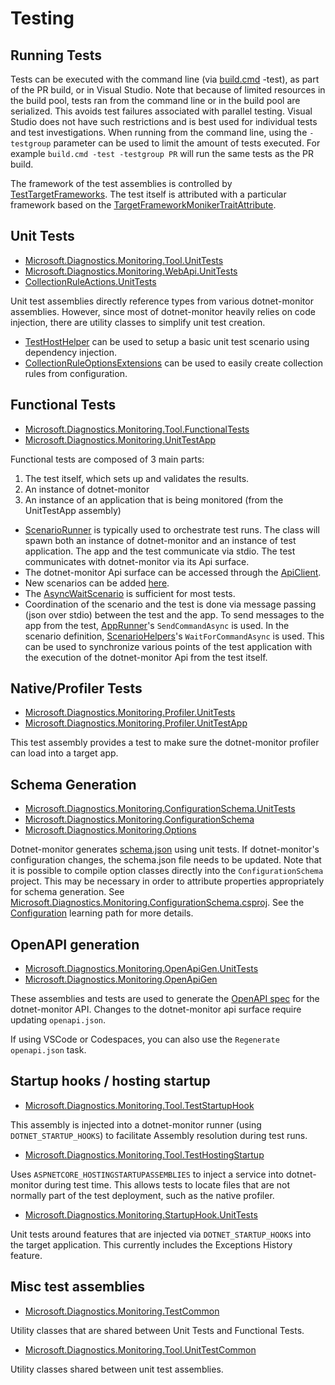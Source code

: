 # Testing

## Running Tests

Tests can be executed with the command line (via [build.cmd](../../Build.cmd) -test), as part of the PR build, or in Visual Studio. Note that because of limited resources in the build pool, tests ran from the command line or in the build pool are serialized. This avoids test failures associated with parallel testing. Visual Studio does not have such restrictions and is best used for individual tests and test investigations. When running from the command line, using the `-testgroup` parameter can be used to limit the amount of tests executed. For example `build.cmd -test -testgroup PR` will run the same tests as the PR build.

The framework of the test assemblies is controlled by [TestTargetFrameworks](https://github.com/dotnet/dotnet-monitor/blob/2df8b124b94b008dc42ffa4c47f073c8635a50f6/eng/Versions.props). The test itself is attributed with a particular framework based on the [TargetFrameworkMonikerTraitAttribute](https://github.com/dotnet/dotnet-monitor/blob/2df8b124b94b008dc42ffa4c47f073c8635a50f6/src/Tests/Microsoft.Diagnostics.Monitoring.TestCommon/TargetFrameworkMonikerTraitAttribute.cs).

## Unit Tests

- [Microsoft.Diagnostics.Monitoring.Tool.UnitTests](https://github.com/dotnet/dotnet-monitor/blob/2df8b124b94b008dc42ffa4c47f073c8635a50f6/src/Tests/Microsoft.Diagnostics.Monitoring.Tool.UnitTests)
- [Microsoft.Diagnostics.Monitoring.WebApi.UnitTests](https://github.com/dotnet/dotnet-monitor/blob/2df8b124b94b008dc42ffa4c47f073c8635a50f6/src/Tests/Microsoft.Diagnostics.Monitoring.WebApi.UnitTests/)
- [CollectionRuleActions.UnitTests](https://github.com/dotnet/dotnet-monitor/blob/2df8b124b94b008dc42ffa4c47f073c8635a50f6/src/Tests/CollectionRuleActions.UnitTests/)

Unit test assemblies directly reference types from various dotnet-monitor assemblies. However, since most of dotnet-monitor heavily relies on code injection, there are utility classes to simplify unit test creation.

- [TestHostHelper](https://github.com/dotnet/dotnet-monitor/blob/2df8b124b94b008dc42ffa4c47f073c8635a50f6/src/Tests/Microsoft.Diagnostics.Monitoring.Tool.UnitTestCommon/TestHostHelper.cs) can be used to setup a basic unit test scenario using dependency injection.
- [CollectionRuleOptionsExtensions](https://github.com/dotnet/dotnet-monitor/blob/2df8b124b94b008dc42ffa4c47f073c8635a50f6/src/Tests/Microsoft.Diagnostics.Monitoring.Tool.UnitTestCommon/Options/CollectionRuleOptionsExtensions.cs) can be used to easily create collection rules from configuration.

## Functional Tests

- [Microsoft.Diagnostics.Monitoring.Tool.FunctionalTests](https://github.com/dotnet/dotnet-monitor/blob/2df8b124b94b008dc42ffa4c47f073c8635a50f6/src/Tests/Microsoft.Diagnostics.Monitoring.Tool.FunctionalTests)
- [Microsoft.Diagnostics.Monitoring.UnitTestApp](https://github.com/dotnet/dotnet-monitor/blob/2df8b124b94b008dc42ffa4c47f073c8635a50f6/src/Tests/Microsoft.Diagnostics.Monitoring.UnitTestApp/)

Functional tests are composed of 3 main parts:
1. The test itself, which sets up and validates the results.
1. An instance of dotnet-monitor
1. An instance of an application that is being monitored (from the UnitTestApp assembly)

* [ScenarioRunner](https://github.com/dotnet/dotnet-monitor/blob/2df8b124b94b008dc42ffa4c47f073c8635a50f6/src/Tests/Microsoft.Diagnostics.Monitoring.Tool.FunctionalTests/Runners/ScenarioRunner.cs) is typically used to orchestrate test runs. The class will spawn both an instance of dotnet-monitor and an instance of test application. The app and the test communicate via stdio. The test communicates with dotnet-monitor via its Api surface.
* The dotnet-monitor Api surface can be accessed through the [ApiClient](https://github.com/dotnet/dotnet-monitor/blob/2df8b124b94b008dc42ffa4c47f073c8635a50f6/src/Tests/Microsoft.Diagnostics.Monitoring.Tool.FunctionalTests/HttpApi/ApiClient.cs).
* New scenarios can be added [here](https://github.com/dotnet/dotnet-monitor/blob/2df8b124b94b008dc42ffa4c47f073c8635a50f6/src/Tests/Microsoft.Diagnostics.Monitoring.UnitTestApp/Scenarios/).
* The [AsyncWaitScenario](https://github.com/dotnet/dotnet-monitor/blob/2df8b124b94b008dc42ffa4c47f073c8635a50f6/src/Tests/Microsoft.Diagnostics.Monitoring.UnitTestApp/Scenarios/AsyncWaitScenario.cs) is sufficient for most tests.
* Coordination of the scenario and the test is done via message passing (json over stdio) between the test and the app. To send messages to the app from the test, [AppRunner](https://github.com/dotnet/dotnet-monitor/blob/2df8b124b94b008dc42ffa4c47f073c8635a50f6/src/Tests/Microsoft.Diagnostics.Monitoring.TestCommon/Runners/AppRunner.cs)'s `SendCommandAsync` is used. In the scenario definition, [ScenarioHelpers](https://github.com/dotnet/dotnet-monitor/blob/2df8b124b94b008dc42ffa4c47f073c8635a50f6/src/Tests/Microsoft.Diagnostics.Monitoring.UnitTestApp/ScenarioHelpers.cs)'s `WaitForCommandAsync` is used. This can be used to synchronize various points of the test application with the execution of the dotnet-monitor Api from the test itself.

## Native/Profiler Tests

- [Microsoft.Diagnostics.Monitoring.Profiler.UnitTests](https://github.com/dotnet/dotnet-monitor/blob/2df8b124b94b008dc42ffa4c47f073c8635a50f6/src/Tests/Microsoft.Diagnostics.Monitoring.Profiler.UnitTests/)
- [Microsoft.Diagnostics.Monitoring.Profiler.UnitTestApp](https://github.com/dotnet/dotnet-monitor/blob/2df8b124b94b008dc42ffa4c47f073c8635a50f6/src/Tests/Microsoft.Diagnostics.Monitoring.Profiler.UnitTestApp/)

This test assembly provides a test to make sure the dotnet-monitor profiler can load into a target app.

## Schema Generation

- [Microsoft.Diagnostics.Monitoring.ConfigurationSchema.UnitTests](https://github.com/dotnet/dotnet-monitor/blob/2df8b124b94b008dc42ffa4c47f073c8635a50f6/src/Tests/Microsoft.Diagnostics.Monitoring.ConfigurationSchema.UnitTests/)
- [Microsoft.Diagnostics.Monitoring.ConfigurationSchema](https://github.com/dotnet/dotnet-monitor/blob/2df8b124b94b008dc42ffa4c47f073c8635a50f6/src/Tests/Microsoft.Diagnostics.Monitoring.ConfigurationSchema/)
- [Microsoft.Diagnostics.Monitoring.Options](https://github.com/dotnet/dotnet-monitor/blob/2df8b124b94b008dc42ffa4c47f073c8635a50f6/src/Microsoft.Diagnostics.Monitoring.Options)

Dotnet-monitor generates [schema.json](https://github.com/dotnet/dotnet-monitor/blob/2df8b124b94b008dc42ffa4c47f073c8635a50f6/documentation/schema.json) using unit tests. If dotnet-monitor's configuration changes, the schema.json file needs to be updated.
Note that it is possible to compile option classes directly into the `ConfigurationSchema` project. This may be necessary in order to attribute properties appropriately for schema generation. See [Microsoft.Diagnostics.Monitoring.ConfigurationSchema.csproj](https://github.com/dotnet/dotnet-monitor/blob/2df8b124b94b008dc42ffa4c47f073c8635a50f6/src/Tests/Microsoft.Diagnostics.Monitoring.ConfigurationSchema/Microsoft.Diagnostics.Monitoring.ConfigurationSchema.csproj). See the [Configuration](./configuration.md#how-configuration-works) learning path for more details.

## OpenAPI generation

- [Microsoft.Diagnostics.Monitoring.OpenApiGen.UnitTests](https://github.com/dotnet/dotnet-monitor/blob/2df8b124b94b008dc42ffa4c47f073c8635a50f6/src/Tests/Microsoft.Diagnostics.Monitoring.OpenApiGen.UnitTests/)
- [Microsoft.Diagnostics.Monitoring.OpenApiGen](https://github.com/dotnet/dotnet-monitor/blob/2df8b124b94b008dc42ffa4c47f073c8635a50f6/src/Tests/Microsoft.Diagnostics.Monitoring.OpenApiGen/)

These assemblies and tests are used to generate the [OpenAPI spec](https://github.com/dotnet/dotnet-monitor/blob/2df8b124b94b008dc42ffa4c47f073c8635a50f6/documentation/openapi.json) for the dotnet-monitor API. Changes to the dotnet-monitor api surface require updating `openapi.json`.

If using VSCode or Codespaces, you can also use the `Regenerate openapi.json` task.

## Startup hooks / hosting startup

- [Microsoft.Diagnostics.Monitoring.Tool.TestStartupHook](https://github.com/dotnet/dotnet-monitor/blob/2df8b124b94b008dc42ffa4c47f073c8635a50f6/src/Tests/Microsoft.Diagnostics.Monitoring.Tool.TestStartupHook/)

This assembly is injected into a dotnet-monitor runner (using `DOTNET_STARTUP_HOOKS`) to facilitate Assembly resolution during test runs.

- [Microsoft.Diagnostics.Monitoring.Tool.TestHostingStartup](https://github.com/dotnet/dotnet-monitor/blob/2df8b124b94b008dc42ffa4c47f073c8635a50f6/src/Tests/Microsoft.Diagnostics.Monitoring.Tool.TestHostingStartup/)

Uses `ASPNETCORE_HOSTINGSTARTUPASSEMBLIES` to inject a service into dotnet-monitor during test time. This allows tests to locate files that are not normally part of the test deployment,
such as the native profiler.

- [Microsoft.Diagnostics.Monitoring.StartupHook.UnitTests](https://github.com/dotnet/dotnet-monitor/blob/2df8b124b94b008dc42ffa4c47f073c8635a50f6/src/Tests/Microsoft.Diagnostics.Monitoring.StartupHook.UnitTests/)

Unit tests around features that are injected via `DOTNET_STARTUP_HOOKS` into the target application. This currently includes the Exceptions History feature.

## Misc test assemblies

- [Microsoft.Diagnostics.Monitoring.TestCommon](https://github.com/dotnet/dotnet-monitor/blob/2df8b124b94b008dc42ffa4c47f073c8635a50f6/src/Tests/Microsoft.Diagnostics.Monitoring.TestCommon/)

Utility classes that are shared between Unit Tests and Functional Tests.

- [Microsoft.Diagnostics.Monitoring.Tool.UnitTestCommon](https://github.com/dotnet/dotnet-monitor/blob/2df8b124b94b008dc42ffa4c47f073c8635a50f6/src/Tests/Microsoft.Diagnostics.Monitoring.Tool.UnitTestCommon/)

Utility classes shared between unit test assemblies.
